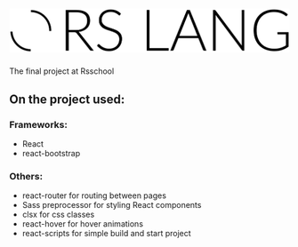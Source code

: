 # ![image](./src/assets/img/logo-start-page.png)
The final project at Rsschool

## On the project used:

### Frameworks:

- React
- react-bootstrap

### Others: 

- react-router for routing between pages
- Sass preprocessor for styling React components
- clsx for css classes
- react-hover for hover animations
- react-scripts for simple build and start project


